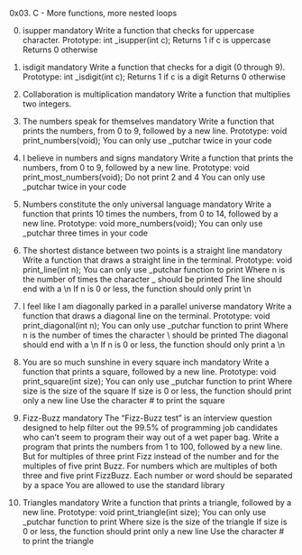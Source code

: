 0x03. C - More functions, more nested loops

0. isupper mandatory
Write a function that checks for uppercase character.
Prototype: int _isupper(int c);
Returns 1 if c is uppercase
Returns 0 otherwise


1. isdigit mandatory
Write a function that checks for a digit (0 through 9).
Prototype: int _isdigit(int c);
Returns 1 if c is a digit
Returns 0 otherwise


2. Collaboration is multiplication mandatory
Write a function that multiplies two integers.


3. The numbers speak for themselves mandatory
Write a function that prints the numbers, from 0 to 9, followed by a new line.
Prototype: void print_numbers(void);
You can only use _putchar twice in your code


4. I believe in numbers and signs mandatory
Write a function that prints the numbers, from 0 to 9, followed by a new line.
Prototype: void print_most_numbers(void);
Do not print 2 and 4
You can only use _putchar twice in your code


5. Numbers constitute the only universal language mandatory
Write a function that prints 10 times the numbers, from 0 to 14, followed by a new line.
Prototype: void more_numbers(void);
You can only use _putchar three times in your code


6. The shortest distance between two points is a straight line mandatory
Write a function that draws a straight line in the terminal.
Prototype: void print_line(int n);
You can only use _putchar function to print
Where n is the number of times the character _ should be printed
The line should end with a \n
If n is 0 or less, the function should only print \n


7. I feel like I am diagonally parked in a parallel universe mandatory
Write a function that draws a diagonal line on the terminal.
Prototype: void print_diagonal(int n);
You can only use _putchar function to print
Where n is the number of times the character \ should be printed
The diagonal should end with a \n
If n is 0 or less, the function should only print a \n


8. You are so much sunshine in every square inch mandatory
Write a function that prints a square, followed by a new line.
Prototype: void print_square(int size);
You can only use _putchar function to print
Where size is the size of the square
If size is 0 or less, the function should print only a new line
Use the character # to print the square


9. Fizz-Buzz mandatory
The “Fizz-Buzz test” is an interview question designed to help filter out the 99.5% of programming job candidates who can’t seem to program their way out of a wet paper bag.
Write a program that prints the numbers from 1 to 100, followed by a new line. But for multiples of three print Fizz instead of the number and for the multiples of five print Buzz. For numbers which are multiples of both three and five print FizzBuzz.
Each number or word should be separated by a space
You are allowed to use the standard library


10. Triangles mandatory
Write a function that prints a triangle, followed by a new line.
Prototype: void print_triangle(int size);
You can only use _putchar function to print
Where size is the size of the triangle
If size is 0 or less, the function should print only a new line
Use the character # to print the triangle